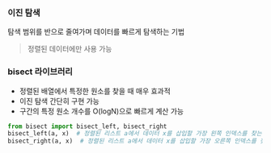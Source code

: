 ### 이진 탐색
탐색 범위를 반으로 줄여가며 데이터를 빠르게 탐색하는 기법
> 정렬된 데이터에만 사용 가능

### bisect 라이브러리
* 정렬된 배열에서 특정한 원소를 찾을 때 매우 효과적
* 이진 탐색 간단히 구현 가능
* 구간의 특정 원소 개수를 O(logN)으로 빠르게 계산 가능 
```python
from bisect import bisect_left, bisect_right
bisect_left(a, x)  # 정렬된 리스트 a에서 데이터 x를 삽입할 가장 왼쪽 인덱스를 찾는 메서드
bisect_right(a, x)  # 정렬된 리스트 a에서 데이터 x를 삽입할 가장 오른쪽 인덱스를 찾는 메서드
```
